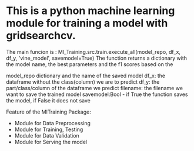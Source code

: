 # This is a python machine learning module for training a model with gridsearchcv.
The main funcion is : Ml_Training.src.train.execute_all(model_repo, df_x, df_y, 'vine_model', savemodel=True)
The function returns a dictionary with the model name, the best parameters and the f1 scores based on the

model_repo dictionary and the name of the saved model
    df_x: the dataframe without the class(column) we are to predict
    df_y: the part/class/column of the dataframe we predict
    filename: the filename we want to save the trained model
savemodel:Bool - if True the function saves the model, if False it does not save

Feature of the MlTraining Package:
- Module for Data Preprocessing
- Module for Training, Testing
- Module for Data Validation
- Module for Serving the model